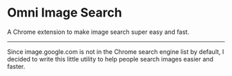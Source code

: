Omni Image Search
====

A Chrome extension to make image search super easy and fast.

- - - - -

Since image.google.com is not in the Chrome search engine list by default, I decided to write this little utility to help people search images easier and faster.